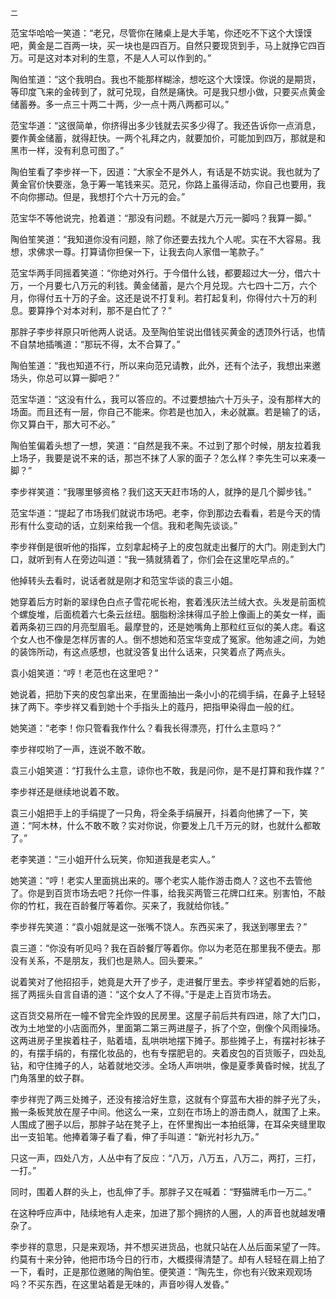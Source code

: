     二 

   范宝华哈哈一笑道：“老兄，尽管你在赌桌上是大手笔，你还吃不下这个大馍馍吧，黄金是二百两一块，买一块也是四百万。自然只要现货到手，马上就挣它四百万。可是这对本对利的生意，不是人人可以作到的。”

   陶伯笙道：“这个我明白。我也不能那样糊涂，想吃这个大馍馍。你说的是期货，等印度飞来的金砖到了，就可兑现，自然是痛快。可是我只想小做，只要买点黄金储蓄券。多一点三十两二十两，少一点十两八两都可以。”

   范宝华道：“这很简单，你挤得出多少钱就去买多少得了。我还告诉你一点消息，要作黄金储蓄，就得赶快。一两个礼拜之内，就要加价，可能加到四万，那就是和黑市一样，没有利息可图了。”

   陶伯笙看了李步祥一下，因道：“大家全不是外人，有话是不妨实说。我也就为了黄金官价快要涨，急于筹一笔钱来买。范兄，你路上虽得活动，你自己也要用，我不向你挪动。但是，我想打个六十万元的会。”

   范宝华不等他说完，抢着道：“那没有问题。不就是六万元一脚吗？我算一脚。”

   陶伯笙笑道：“我知道你没有问题，除了你还要去找九个人呢。实在不大容易。我想，求佛求一尊。打算请你担保一下，让我去向人家借一笔款子。”

   范宝华两手同摇着笑道：“你绝对外行。于今借什么钱，都要超过大一分，借六十万，一个月要七八万元的利钱。黄金储蓄，是六个月兑现。六七四十二万，六个月，你得付五十万的子金。这还是说不打复利。若打起复利，你得付六十万的利息。要算挣个对本对利，那不是白忙了？”

   那胖子李步祥原只听他两人说话。及至陶伯笙说出借钱买黄金的透顶外行话，也情不自禁地插嘴道：“那玩不得，太不合算了。”

   陶伯笙道：“我也知道不行，所以来向范兄请教，此外，还有个法子，我想出来邀场头，你总可以算一脚吧？”

   范宝华道：“这没有什么，我可以答应的。不过要想抽六十万头子，没有那样大的场面。而且还有一层，你自己不能来。你若是也加入，未必就赢。若是输了的话，你又算白干，那大可不必。”

   陶伯笙偏着头想了一想，笑道：“自然是我不来。不过到了那个时候，朋友拉着我上场子，我要是说不来的话，那岂不抹了人家的面子？怎么样？李先生可以来凑一脚？”

   李步祥笑道：“我哪里够资格？我们这天天赶市场的人，就挣的是几个脚步钱。”

   范宝华道：“提起了市场我们就说市场吧。老李，你到那边去看看，若是今天的情形有什么变动的话，立刻来给我一个信。我和老陶先谈谈。”

   李步祥倒是很听他的指挥，立刻拿起椅子上的皮包就走出餐厅的大门。刚走到大门口，就听到有人在旁边叫道：“我一猜就猜着了，你们会在这里吃早点的。”

   他掉转头去看时，说话者就是刚才和范宝华谈的袁三小姐。

   她穿着后方时新的翠绿色白点子雪花呢长袍，套着浅灰法兰绒大衣。头发是前面梳个螺旋堆，后面梳着六七条云丝纽。胭脂粉涂抹得瓜子脸上像画上的美女一样，画着两条初三四的月亮型眉毛。最摩登的，还是她嘴角上那粒红豆似的美人痣。看这个女人也不像是怎样厉害的人。倒不想她和范宝华变成了冤家。他匆遽之间，为她的装饰所动，有这点感想，也就没答复出什么话来，只笑着点了两点头。

   袁小姐笑道：“哼！老范也在这里吧？”

   她说着，把肋下夹的皮包拿出来，在里面抽出一条小小的花绸手绢，在鼻子上轻轻抹了两下。李步祥又看到她十个手指头上的蔻丹，把指甲染得血一般的红。

   她笑道：“老李！你只管看我作什么？看我长得漂亮，打什么主意吗？”

   李步祥哎哟了一声，连说不敢不敢。

   袁三小姐笑道：“打我什么主意，谅你也不敢，我是问你，是不是打算和我作媒？”

   李步祥还是继续地说着不敢。

   袁三小姐把手上的手绢提了一只角，将全条手绢展开，抖着向他拂了一下，笑道：“阿木林，什么不敢不敢？实对你说，你要发上几千万元的财，也就什么都敢了。”

   老李笑道：“三小姐开什么玩笑，你知道我是老实人。”

   她笑道：“哼！老实人里面挑出来的。哪个老实人能作游击商人？这也不去管他了。你是到百货市场去吧？托你一件事，给我买两管三花牌口红来。别害怕，不敲你的竹杠，我在百龄餐厅等着你。买来了，我就给你钱。”

   李步祥先笑道：“袁小姐就是这一张嘴不饶人。东西买来了，我送到哪里去？”

   袁三道：“你没有听见吗？我在百龄餐厅等着你。你以为老范在那里我不便去。那没有关系，不是朋友，我们也是熟人。回头要来。”

   说着笑对了他招招手，她竟是大开了步子，走进餐厅里去。李步祥望着她的后影，摇了两摇头自言自语的道：“这个女人了不得。”于是走上百货市场去。

   这百货交易所在一幢不曾完全炸毁的民房里。这屋子前后共有四进，除了大门口，改为土地堂的小店面而外，里面第二第三两进屋子，拆了个空，倒像个风雨操场。这两进房子里挨着柱子，贴着墙，乱哄哄地摆下摊子。那些摊子上，有摆衬衫袜子的，有摆手绢的，有摆化妆品的，也有专摆肥皂的。夹着皮包的百货贩子，四处乱钻，和守住摊子的人，站着就地交涉。全场人声哄哄，像是夏季黄昏时候，扰乱了门角落里的蚊子群。

   李步祥兜了两三处摊子，还没有接洽好生意，这就有个穿蓝布大褂的胖子光了头，搬一条板凳放在屋子中间。他这么一来，立刻在市场上的游击商人，就围了上来。人围成了圈子以后，那胖子站在凳子上，在怀里掏出一本拍纸簿，在耳朵夹缝里取出一支铅笔。他捧着簿子看了看，伸了手叫道：“新光衬衫九万。”

   只这一声，四处八方，人丛中有了反应：“八万，八万五，八万二，两打，三打，一打。”

   同时，围着人群的头上，也乱伸了手。那胖子又在喊着：“野猫牌毛巾一万二。”

   在这种呼应声中，陆续地有人走来，加进了那个拥挤的人圈，人的声音也就越发嘈杂了。

   李步祥的意思，只是来观场，并不想买进货品，也就只站在人丛后面呆望了一阵。约莫有十来分钟，他把市场今日的行市，大概摸得清楚了。却有人轻轻在肩上拍了一下，看时，正是那位邀赌的陶伯笙。便笑道：“陶先生，你也有兴致来观观场吗？不买东西，在这里站着是无味的，声音吵得人发昏。”

